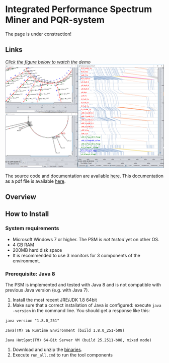 # Integrated Performance Spectrum Miner and PQR-system

The page is under constraction!

## Links

*Click the figure below to watch the demo*
[![Multi Dimensional Performance Analysis and Monitoring Using Integrated Performance Spectra](/docs/figures/components_screenshot.png)](https://youtu.be/NI6to1pstKM)

The source code and documentation are available [here](https://github.com/processmining-in-logistics/psm/tree/pqr).
This documentation as a pdf file is available [here](https://github.com/processmining-in-logistics/psm/tree/pqr).

## Overview



## How to Install

### System requirements

  * Microsoft Windows 7 or higher. The PSM is *not tested* yet on other OS.
  * 4 GB RAM
  * 200MB hard disk space
  * It is recommended to use 3 monitors for 3 components of the environment.
  
### Prerequisite: Java 8

The PSM is implemented and tested with Java 8 and is not compatible with previous Java version (e.g. with Java 7).

1. Install the most recent JRE/JDK 1.8 64bit
1. Make sure that a correct installation of Java is configured: execute `java -version` in the command line. You should get a response like this:

`java version "1.8.0_251"`

`Java(TM) SE Runtime Environment (build 1.8.0_251-b08)`

`Java HotSpot(TM) 64-Bit Server VM (build 25.2511-b08, mixed mode)`

1. Download and unzip the [binaries](https://github.com/processmining-in-logistics/psm/tree/ppm).
1. Execute `run_all.cmd` to run the tool components



